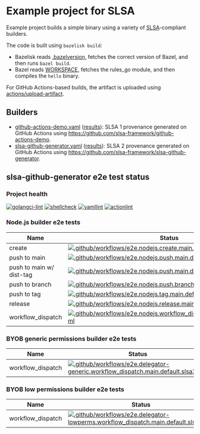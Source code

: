 # Example project for SLSA

Example project builds a simple binary using a variety of [SLSA]-compliant
builders.

The code is built using `bazelisk build`:

- Bazelisk reads [.bazelversion], fetches the correct version of Bazel, and
  then runs `bazel build`.
- Bazel reads [WORKSPACE], fetches the rules_go module, and then compiles the
  `hello` binary.

For GitHub Actions-based builds, the artifact is uploaded using
[actions/upload-artifact].

[.bazelversion]: .bazelversion
[SLSA]: https://slsa.dev
[WORKSPACE]: WORKSPACE
[actions/upload-artifact]: https://github.com/actions/upload-artifact

## Builders

- [github-actions-demo.yaml](.github/workflows/github-actions-demo.yaml)
  ([results](https://github.com/slsa-framework/example-package/actions/workflows/github-actions-demo.yaml)):
  SLSA 1 provenance generated on GitHub Actions using
  https://github.com/slsa-framework/github-actions-demo.
- [slsa-github-generator.yaml](.github/workflows/slsa-github-generator.yaml)
  ([results](https://github.com/slsa-framework/example-package/actions/workflows/slsa-github-generator.yaml)):
  SLSA 2 provenance generated on GitHub Actions using
  https://github.com/slsa-framework/slsa-github-generator.

## slsa-github-generator e2e test status

### Project health

[![golangci-lint](https://github.com/slsa-framework/example-package/actions/workflows/pre-submit.golangci-lint.yml/badge.svg)](https://github.com/slsa-framework/example-package/actions/workflows/pre-submit.golangci-lint.yml) [![shellcheck](https://github.com/slsa-framework/example-package/actions/workflows/pre-submit.shellcheck.yml/badge.svg)](https://github.com/slsa-framework/example-package/actions/workflows/pre-submit.shellcheck.yml) [![yamllint](https://github.com/slsa-framework/example-package/actions/workflows/pre-submit.yamllint.yml/badge.svg)](https://github.com/slsa-framework/example-package/actions/workflows/pre-submit.yamllint.yml) [![actionlint](https://github.com/slsa-framework/example-package/actions/workflows/pre-submit.actionlint.yml/badge.svg)](https://github.com/slsa-framework/example-package/actions/workflows/pre-submit.actionlint.yml)

### Node.js builder e2e tests

| Name                     | Status                                                                                                                                                                                                                                                                                                                                 |
| ------------------------ | -------------------------------------------------------------------------------------------------------------------------------------------------------------------------------------------------------------------------------------------------------------------------------------------------------------------------------------- |
| create                   | [![.github/workflows/e2e.nodejs.create.main.default.slsa3.yml](https://github.com/slsa-framework/example-package/actions/workflows/e2e.nodejs.create.main.default.slsa3.yml/badge.svg)](https://github.com/slsa-framework/example-package/actions/workflows/e2e.nodejs.create.main.default.slsa3.yml)                                  |
| push to main             | [![.github/workflows/e2e.nodejs.push.main.default.slsa3.yml](https://github.com/slsa-framework/example-package/actions/workflows/e2e.nodejs.push.main.default.slsa3.yml/badge.svg)](https://github.com/slsa-framework/example-package/actions/workflows/e2e.nodejs.push.main.default.slsa3.yml)                                        |
| push to main w/ dist-tag | [![.github/workflows/e2e.nodejs.push.main.disttag.slsa3.yml](https://github.com/slsa-framework/example-package/actions/workflows/e2e.nodejs.push.main.disttag.slsa3.yml/badge.svg)](https://github.com/slsa-framework/example-package/actions/workflows/e2e.nodejs.push.main.disttag.slsa3.yml)                                        |
| push to branch           | [![.github/workflows/e2e.nodejs.push.branch1.default.slsa3.yml](https://github.com/slsa-framework/example-package/actions/workflows/e2e.nodejs.push.branch1.default.slsa3.yml/badge.svg?branch=branch1)](https://github.com/slsa-framework/example-package/actions/workflows/e2e.nodejs.push.branch1.default.slsa3.yml)                |
| push to tag              | [![.github/workflows/e2e.nodejs.tag.main.default.slsa3.yml](https://github.com/slsa-framework/example-package/actions/workflows/e2e.nodejs.tag.main.default.slsa3.yml/badge.svg)](https://github.com/slsa-framework/example-package/actions/workflows/e2e.nodejs.tag.main.default.slsa3.yml)                                           |
| release                  | [![.github/workflows/e2e.nodejs.release.main.default.slsa3.yml](https://github.com/slsa-framework/example-package/actions/workflows/e2e.nodejs.release.main.default.slsa3.yml/badge.svg)](https://github.com/slsa-framework/example-package/actions/workflows/e2e.nodejs.release.main.default.slsa3.yml)                               |
| workflow_dispatch        | [![.github/workflows/e2e.nodejs.workflow_dispatch.main.default.slsa3.yml](https://github.com/slsa-framework/example-package/actions/workflows/e2e.nodejs.workflow_dispatch.main.default.slsa3.yml/badge.svg)](https://github.com/slsa-framework/example-package/actions/workflows/e2e.nodejs.workflow_dispatch.main.default.slsa3.yml) |

### BYOB generic permissions builder e2e tests

| Name                     | Status                                                                                                                                                                                                                                                                                                                                 |
| ------------------------ | -------------------------------------------------------------------------------------------------------------------------------------------------------------------------------------------------------------------------------------------------------------------------------------------------------------------------------------- |
| workflow_dispatch        | [![.github/workflows/e2e.delegator-generic.workflow_dispatch.main.default.slsa3.yml](https://github.com/slsa-framework/example-package/actions/workflows/e2e.delegator-generic.workflow_dispatch.main.default.slsa3.yml/badge.svg)](https://github.com/slsa-framework/example-package/actions/e2e.delegator-generic.workflow_dispatch.main.default.slsa3.yml) |


### BYOB low permissions builder e2e tests

| Name                     | Status                                                                                                                                                                                                                                                                                                                                 |
| ------------------------ | -------------------------------------------------------------------------------------------------------------------------------------------------------------------------------------------------------------------------------------------------------------------------------------------------------------------------------------- |
| workflow_dispatch        | [![.github/workflows/e2e.delegator-lowperms.workflow_dispatch.main.default.slsa3.yml](https://github.com/slsa-framework/example-package/actions/workflows/e2e.delegator-lowperms.workflow_dispatch.main.default.slsa3.yml/badge.svg)](https://github.com/slsa-framework/example-package/actions/e2e.delegator-lowperms.workflow_dispatch.main.default.slsa3.yml) |
